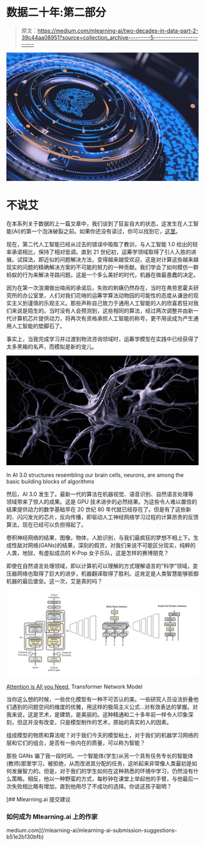 # 数据二十年:第二部分

> 原文：<https://medium.com/mlearning-ai/two-decades-in-data-part-2-39c44aa08951?source=collection_archive---------5----------------------->

![](img/574923b25d998b68819ed98eb8cc47a2.png)

# 不说艾

在本系列关于数据的上一篇文章中，我们谈到了狂妄自大的状态，这发生在人工智能(AI)的第一个泡沫破裂之前。如果你还没有读过，你可以找到它，[这里](/@pmichael_74805/two-decades-in-data-part-1-c36e1675a9a8)。

现在，第二代人工智能已经从过去的错误中吸取了教训，与人工智能 1.0 给出的轻率承诺相比，保持了相对低调。直到 21 世纪初，运筹学领域取得了引人入胜的进展。试探法，即近似的问题解决方法，变得越来越受欢迎，这是对计算这些越来越现实的问题的精确解决方案的不可能的努力的一种贡献。我们学会了如何模仿一群蚂蚁的行为来解决寻路问题。这是一个多么美好的时代，机器在做最愚蠢的决定。

因为在第一次浪潮做出喧闹的承诺后，失败的刺痛仍然存在，当时在弗劳恩霍夫研究所的办公室里，人们对我们花哨的运筹学算法动物园的可能性的态度从谦逊的现实主义到谨慎的乐观主义。那些声称自己致力于通用人工智能的人的欣喜若狂对我们来说是陌生的。当时没有人会预测到，这些相同的算法，经过两次调整并由新一代计算机芯片提供动力，将再次有资格承担人工智能的称号，更不用说成为产生通用人工智能的垫脚石了。

事实上，当我完成学习并过渡到物流咨询领域时，运筹学模型在实践中已经获得了太多黑箱的名声，而模拟是新的宠儿。

![](img/bac14cef2ffe27a732527c3387110427.png)

In AI 3.0 structures resembling our brain cells, neurons, are among the basic building blocks of algorithms

然后，AI 3.0 发生了。最新一代的算法在机器视觉、语音识别、自然语言处理等领域带来了惊人的成果。这是 GPU 技术进步的必然结果。为这些令人难以置信的结果提供动力的数学基础早在 20 世纪 80 年代就已经存在了。但是有了这些新的、闪闪发光的芯片，反向传播，即驱动人工神经网络学习过程的计算昂贵的反馈算法，现在已经可以负担得起了。

卷积神经网络的结果，图像，物体，人脸识别，与我们最疯狂的梦想不相上下。生成性敌对网络(GANs)的结果，深刻的假货，对我们来说不可能区分现实，纯粹的人类，地狱，有虚拟成员的 K-Pop 女子乐队，这是怎样的赛博朋克？

即使在自然语言处理领域，即以计算机可以理解的方式理解语言的“科学”领域，变压器网络也取得了巨大的进步，机器翻译取得了胜利。这肯定是人类智慧能够抵御机器的最后堡垒。这一次，艾是真的吗？

![](img/4e3ed7d71604a78500a697294ee79f8d.png)

[Attention is All you Need](https://proceedings.neurips.cc/paper/2017/hash/3f5ee243547dee91fbd053c1c4a845aa-Abstract.html), Transformer Network Model

当你这么想的时候，一些优化模型有一种不可否认的美。一些研究人员设法折叠他们遇到的问题空间的维度的优雅，用这样的极简主义公式…对有效表达的掌握。对我来说，这是艺术，是建筑，是美丽的。这种精通和二十多年前一样令人印象深刻，但这并没有改变，只是模型制作的艺术，原始的真实的人的因素。

组成模型的物质和算法呢？对于我们今天的模型粘土，对于我们的机器学习网络的层和它们的组合，是否有一些内在的质量，可以称为智能？

那些 GANs 骗了我一段时间。一个智能体(学生)从另一个具有任务专长的智能体(教师)那里学习，被拒绝，从而改进其分配的任务，这听起来非常像人类最初是如何发展智力的。但是，对于我们的学生如何在这种熟悉的环境中学习，仍然没有什么策略。相反，他以一种野蛮的方式，每秒钟在课堂上举起他的手臂，与他最后一次失败相比略有增加，直到他用尽了不成功的选择。你说这孩子聪明？

[](/mlearning-ai/mlearning-ai-submission-suggestions-b51e2b130bfb) [## Mlearning.ai 提交建议

### 如何成为 Mlearning.ai 上的作家

medium.com](/mlearning-ai/mlearning-ai-submission-suggestions-b51e2b130bfb)